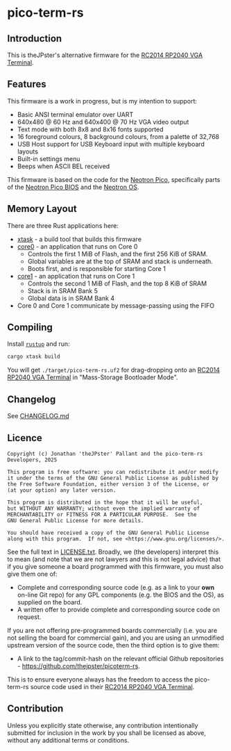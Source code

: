 # pico-term-rs

## Introduction

This is theJPster's alternative firmware for the [RC2014 RP2040 VGA Terminal].

## Features

This firmware is a work in progress, but is my intention to support:

* Basic ANSI terminal emulator over UART
* 640x480 @ 60 Hz and 640x400 @ 70 Hz VGA video output
* Text mode with both 8x8 and 8x16 fonts supported
* 16 foreground colours, 8 background colours, from a palette of 32,768
* USB Host support for USB Keyboard input with multiple keyboard layouts
* Built-in settings menu
* Beeps when ASCII BEL received

This firmware is based on the code for the [Neotron Pico], specifically parts of
the [Neotron Pico BIOS] and the [Neotron OS].

## Memory Layout

There are three Rust applications here:

* [xtask](./xtask) - a build tool that builds this firmware
* [core0](./core0) - an application that runs on Core 0
  * Controls the first 1 MiB of Flash, and the first 256 KiB of SRAM.
  * Global variables are at the top of SRAM and stack is underneath.
  * Boots first, and is responsible for starting Core 1
* [core1](./core1) - an application that runs on Core 1
  * Controls the second 1 MiB of Flash, and the top 8 KiB of SRAM
  * Stack is in SRAM Bank 5
  * Global data is in SRAM Bank 4
* Core 0 and Core 1 communicate by message-passing using the FIFO

## Compiling

Install [`rustup`] and run:

```bash
cargo xtask build
```

You will get `./target/pico-term-rs.uf2` for drag-dropping onto an [RC2014
RP2040 VGA Terminal] in "Mass-Storage Bootloader Mode".

## Changelog

See [CHANGELOG.md](./CHANGELOG.md)

## Licence

```text
Copyright (c) Jonathan 'theJPster' Pallant and the pico-term-rs Developers, 2025

This program is free software: you can redistribute it and/or modify
it under the terms of the GNU General Public License as published by
the Free Software Foundation, either version 3 of the License, or
(at your option) any later version.

This program is distributed in the hope that it will be useful,
but WITHOUT ANY WARRANTY; without even the implied warranty of
MERCHANTABILITY or FITNESS FOR A PARTICULAR PURPOSE.  See the
GNU General Public License for more details.

You should have received a copy of the GNU General Public License
along with this program.  If not, see <https://www.gnu.org/licenses/>.
```

See the full text in [LICENSE.txt](./LICENSE.txt). Broadly, we (the developers)
interpret this to mean (and note that we are not lawyers and this is not legal
advice) that if you give someone a board programmed with this firmware, you must
also give them one of:

* Complete and corresponding source code (e.g. as a link to your **own** on-line
  Git repo) for any GPL components (e.g. the BIOS and the OS), as supplied on
  the board.
* A written offer to provide complete and corresponding source code on
  request.

If you are not offering pre-programmed boards commercially (i.e. you are not
selling the board for commercial gain), and you are using an unmodified upstream
version of the source code, then the third option is to give them:

* A link to the tag/commit-hash on the relevant official Github
  repositories - <https://github.com/thejpster/picoterm-rs>.

This is to ensure everyone always has the freedom to access the pico-term-rs
source code used in their [RC2014 RP2040 VGA Terminal].

## Contribution

Unless you explicitly state otherwise, any contribution intentionally
submitted for inclusion in the work by you shall be licensed as above,
without any additional terms or conditions.

[RC2014 RP2040 VGA Terminal]: https://rc2014.co.uk/modules/rp2040-vga-terminal
[Neotron Pico]: https://github.com/neotron-compute/neotron-pico
[Neotron Pico BIOS]: https://github.com/neotron-compute/neotron-pico-bios
[Neotron OS]: https://github.com/neotron-compute/neotron-os
[`rustup`]: https://rustup.rs
